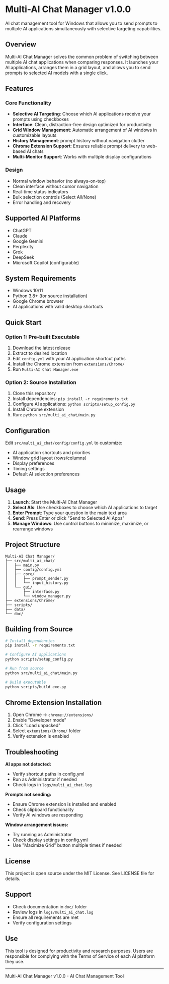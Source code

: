 # Multi-AI Chat Manager v1.0.0

 AI chat management tool for Windows that allows you to send prompts to multiple AI applications simultaneously with selective targeting capabilities.

## Overview

Multi-AI Chat Manager solves the common problem of switching between multiple AI chat applications when comparing responses. It launches your AI applications, arranges them in a grid layout, and allows you to send prompts to selected AI models with a single click.

## Features

### Core Functionality
- **Selective AI Targeting**: Choose which AI applications receive your prompts using checkboxes
- **Interface**: Clean, distraction-free design optimized for productivity  
- **Grid Window Management**: Automatic arrangement of AI windows in customizable layouts
- **History Management**:  prompt history without navigation clutter
- **Chrome Extension Support**: Ensures reliable prompt delivery to web-based AI chats
- **Multi-Monitor Support**: Works with multiple display configurations

###  Design
- Normal window behavior (no always-on-top)
- Clean interface without cursor navigation
- Real-time status indicators
- Bulk selection controls (Select All/None)
- Error handling and recovery

## Supported AI Platforms

- ChatGPT
- Claude
- Google Gemini
- Perplexity
- Grok
- DeepSeek
- Microsoft Copilot (configurable)

## System Requirements

- Windows 10/11
- Python 3.8+ (for source installation)
- Google Chrome browser
- AI applications with valid desktop shortcuts

## Quick Start

### Option 1: Pre-built Executable
1. Download the latest release
2. Extract to desired location
3. Edit `config.yml` with your AI application shortcut paths
4. Install the Chrome extension from `extensions/Chrome/`
5. Run `Multi-AI Chat Manager.exe`

### Option 2: Source Installation
1. Clone this repository
2. Install dependencies: `pip install -r requirements.txt`
3. Configure AI applications: `python scripts/setup_config.py`
4. Install Chrome extension
5. Run: `python src/multi_ai_chat/main.py`

## Configuration

Edit `src/multi_ai_chat/config/config.yml` to customize:

- AI application shortcuts and priorities
- Window grid layout (rows/columns)
- Display preferences
- Timing settings
- Default AI selection preferences

## Usage

1. **Launch**: Start the Multi-AI Chat Manager
2. **Select AIs**: Use checkboxes to choose which AI applications to target
3. **Enter Prompt**: Type your question in the main text area
4. **Send**: Press Enter or click "Send to Selected AI Apps"
5. **Manage Windows**: Use control buttons to minimize, maximize, or rearrange windows

## Project Structure

```
Multi-AI Chat Manager/
├── src/multi_ai_chat/         
│   ├── main.py                
│   ├── config/config.yml      
│   ├── core/                  
│   │   ├── prompt_sender.py   
│   │   └── input_history.py   
│   └── gui/                   
│       ├── interface.py       
│       └── window_manager.py  
├── extensions/Chrome/         
├── scripts/                   
├── data/                      
└── doc/                       
```

## Building from Source

```bash
# Install dependencies
pip install -r requirements.txt

# Configure AI applications
python scripts/setup_config.py

# Run from source
python src/multi_ai_chat/main.py

# Build executable
python scripts/build_exe.py
```

## Chrome Extension Installation

1. Open Chrome → `chrome://extensions/`
2. Enable "Developer mode"
3. Click "Load unpacked"
4. Select `extensions/Chrome/` folder
5. Verify extension is enabled

## Troubleshooting

**AI apps not detected:**
- Verify shortcut paths in config.yml
- Run as Administrator if needed
- Check logs in `logs/multi_ai_chat.log`

**Prompts not sending:**
- Ensure Chrome extension is installed and enabled
- Check clipboard functionality
- Verify AI windows are responding

**Window arrangement issues:**
- Try running as Administrator
- Check display settings in config.yml
- Use "Maximize Grid" button multiple times if needed

## License

This project is open source under the MIT License. See LICENSE file for details.

## Support

- Check documentation in `doc/` folder
- Review logs in `logs/multi_ai_chat.log`
- Ensure all requirements are met
- Verify configuration settings

##  Use

This tool is designed for  productivity and research purposes. Users are responsible for complying with the Terms of Service of each AI platform they use.

---

Multi-AI Chat Manager v1.0.0 -  AI Chat Management Tool